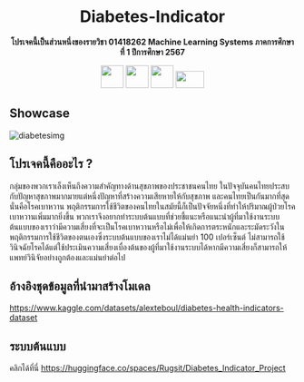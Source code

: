<h1 align="center">Diabetes-Indicator</h1>
<p align="center" style="font-weight: bold">โปรเจคนี้เป็นส่วนหนึ่งของรายวิชา 01418262 Machine Learning Systems ภาคการศึกษาที่ 1 ปีการศึกษา 2567</p>
<div align="center">
  <img src="https://upload.wikimedia.org/wikipedia/commons/thumb/c/c3/Python-logo-notext.svg/701px-Python-logo-notext.svg.png" href="https://www.python.org/" style="width: 40px"/>
  <img src="https://upload.wikimedia.org/wikipedia/commons/thumb/3/38/Jupyter_logo.svg/1200px-Jupyter_logo.svg.png" href="https://jupyter.org/" style="width: 40px"/>
  <img src="https://cdn.worldvectorlogo.com/logos/huggingface-2.svg" href="" style="width: 40px"/>
  <img src="https://upload.wikimedia.org/wikipedia/commons/thumb/0/05/Scikit_learn_logo_small.svg/640px-Scikit_learn_logo_small.svg.png" href="https://huggingface.co/" style="width: 50px; height:30px"/>
</div>

## Showcase
![diabetesimg](https://github.com/user-attachments/assets/9ecb5ed2-7124-4fc0-902c-cd69feb70b84)

## โปรเจคนี้คืออะไร ?
กลุ่มของพวกเราเล็งเห็นถึงความสำคัญทางด้านสุขภาพของประชาชนคนไทย ในปัจจุบันคนไทยประสบกับปัญหาสุขภาพมากมายแต่หนึ่งปัญหาที่สร้างความเสียหายให้กับสุขภาพ และคนไทยเป็นกันมากที่สุดนั่นคือโรคเบาหวาน พฤติกรรมการใช้ชีวิตของคนไทยในสมัยนี้ก็เป็นปัจจัยหนึ่งที่ทำให้ปริมาณผู้ป่วยโรคเบาหวานเพิ่มมากยิ่งขึ้น พวกเราจึงอยากทำระบบต้นแบบที่ช่วยชี้แนะหรือแนะนำผู้ที่มาใช้งานระบบต้นแบบของเราว่ามีความเสี่ยงที่จะเป็นโรคเบาหวานหรือไม่เพื่อให้เกิดการตระหนักและระมัดระวังในพฤติกรรมการใช้ชีวิตของตนเองซึ่งระบบต้นแบบของเราไม่ได้แม่นยำ 100 เปอร์เซ็นต์ ไม่สามารถใช้วินิจฉัยโรคได้แต่ใช้ประเมินความเสี่ยงเบื่องต้นของผู้ที่มาใช้งานระบบได้หากมีความเสี่ยงก็สามารถให้แพทย์วินิจัยอย่างถูกต้องและแม่นยำต่อไป

## อ้างอิงชุดข้อมูลที่นำมาสร้างโมเดล
https://www.kaggle.com/datasets/alexteboul/diabetes-health-indicators-dataset
## ระบบต้นแบบ
คลิกได้ที่นี่ https://huggingface.co/spaces/Rugsit/Diabetes_Indicator_Project
